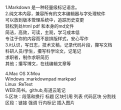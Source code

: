 1.Markdown 是一种轻量级标记语言。  
2.纯文本内容，兼容所有的文本编辑器与字处理软件  
  可以放到版本管理系统中，追踪历史变更  
  轻松到处html pdf 和本身的md文件  
  简洁，高效，可读，主观，学习成本低   
  专注于你的内容而不是排版样式，安心写作   
3.it认识，写日志，技术文稿，记录代码片段，攥写文档   
  科研人员/学生，攥写科学论文，记笔记   
  求职者，制作求职简历  
   其他；攥写博文，在线编辑文章等  
   
4.Mac OS X:Mou   
Windows :markdownpad markpad   
Linux :ReText  
WEB:简书。github,有道云笔记  
5.区块：段落和换行 标题 区块引用 列表 代码区块 分割线  
区段：链接 强调 行内标记 插入图片  
